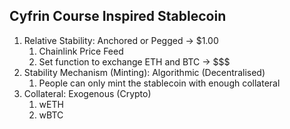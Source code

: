 ## Cyfrin Course Inspired Stablecoin

1. Relative Stability: Anchored or Pegged -> $1.00
   1. Chainlink Price Feed
   2. Set function to exchange ETH and BTC -> $$$
2. Stability Mechanism (Minting): Algorithmic (Decentralised) 
   1. People can only mint the stablecoin with enough collateral
3. Collateral: Exogenous (Crypto) 
   1. wETH 
   2. wBTC